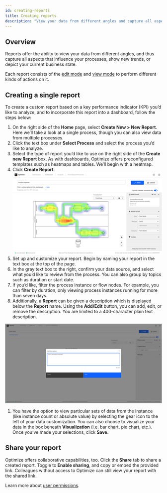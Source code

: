 ```yaml
---
id: creating-reports
title: Creating reports
description: "View your data from different angles and capture all aspects that influence your processes, show new trends, or depict your current business state."
---
```


## Overview

Reports offer the ability to view your data from different angles, and thus capture all aspects that influence your processes, show new trends, or depict your current business state.

Each report consists of the [edit mode](./process-analysis/report-analysis/edit-mode.md) and [view mode](./process-analysis/report-analysis/view-mode.md) to perform different kinds of actions on it.

## Creating a single report

To create a custom report based on a key performance indicator (KPI) you’d like to analyze, and to incorporate this report into a dashboard, follow the steps below:

1. On the right side of the **Home** page, select **Create New > New Report**. Here we’ll take a look at a single process, though you can also view data from multiple processes.
2. Click the text box under **Select Process** and select the process you’d like to analyze.
3. Select the type of report you’d like to use on the right side of the **Create new Report** box. As with dashboards, Optimize offers preconfigured templates such as heatmaps and tables. We’ll begin with a heatmap.
4. Click **Create Report**.
   ![heatmap example](./img/report-reportEditActions.png)
5. Set up and customize your report. Begin by naming your report in the text box at the top of the page.
6. In the gray text box to the right, confirm your data source, and select what you’d like to review from the process. You can also group by topics such as duration or start date.
7. If you’d like, filter the process instance or flow nodes. For example, you can filter by duration, only viewing process instances running for more than seven days.
8. Additionally, a **Report** can be given a description which is displayed below the **Report** name. Using the **Add/Edit** button, you can add, edit, or remove the description. You are limited to a 400-character plain text description.

![Add description modal](./img/report-descriptionModal.png)

1. You have the option to view particular sets of data from the instance (like instance count or absolute value) by selecting the gear icon to the left of your data customization. You can also choose to visualize your data in the box beneath **Visualization** (i.e. bar chart, pie chart, etc.). Once you’ve made your selections, click **Save**.

## Share your report

Optimize offers collaborative capabilities, too. Click the **Share** tab to share a created report. Toggle to **Enable sharing**, and copy or embed the provided link. Colleagues without access to Optimize can still view your report with the shared link.

Learn more about [user permissions](./user-permissions.md).
